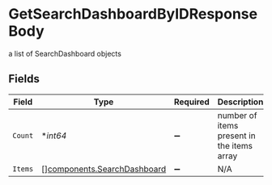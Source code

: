 # GetSearchDashboardByIDResponseBody

a list of SearchDashboard objects


## Fields

| Field                                                                      | Type                                                                       | Required                                                                   | Description                                                                |
| -------------------------------------------------------------------------- | -------------------------------------------------------------------------- | -------------------------------------------------------------------------- | -------------------------------------------------------------------------- |
| `Count`                                                                    | **int64*                                                                   | :heavy_minus_sign:                                                         | number of items present in the items array                                 |
| `Items`                                                                    | [][components.SearchDashboard](../../models/components/searchdashboard.md) | :heavy_minus_sign:                                                         | N/A                                                                        |